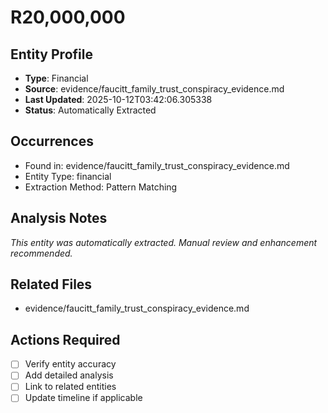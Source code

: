 # R20,000,000

## Entity Profile
- **Type**: Financial
- **Source**: evidence/faucitt_family_trust_conspiracy_evidence.md
- **Last Updated**: 2025-10-12T03:42:06.305338
- **Status**: Automatically Extracted

## Occurrences
- Found in: evidence/faucitt_family_trust_conspiracy_evidence.md
- Entity Type: financial
- Extraction Method: Pattern Matching

## Analysis Notes
*This entity was automatically extracted. Manual review and enhancement recommended.*

## Related Files
- evidence/faucitt_family_trust_conspiracy_evidence.md

## Actions Required
- [ ] Verify entity accuracy
- [ ] Add detailed analysis
- [ ] Link to related entities
- [ ] Update timeline if applicable
